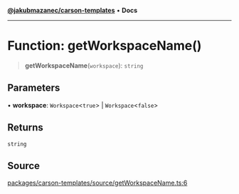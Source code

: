 [**@jakubmazanec/carson-templates**](../README.md) • **Docs**

---

# Function: getWorkspaceName()

> **getWorkspaceName**(`workspace`): `string`

## Parameters

• **workspace**: `Workspace`\<`true`\> \| `Workspace`\<`false`\>

## Returns

`string`

## Source

[packages/carson-templates/source/getWorkspaceName.ts:6](https://github.com/jakubmazanec/js-tools/blob/9580d5f68de35b95719fd49b679b2d5576d49582/packages/carson-templates/source/getWorkspaceName.ts#L6)
